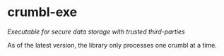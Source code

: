 # crumbl-exe
_Executable for secure data storage with trusted third-parties_

As of the latest version, the library only processes one crumbl at a time.